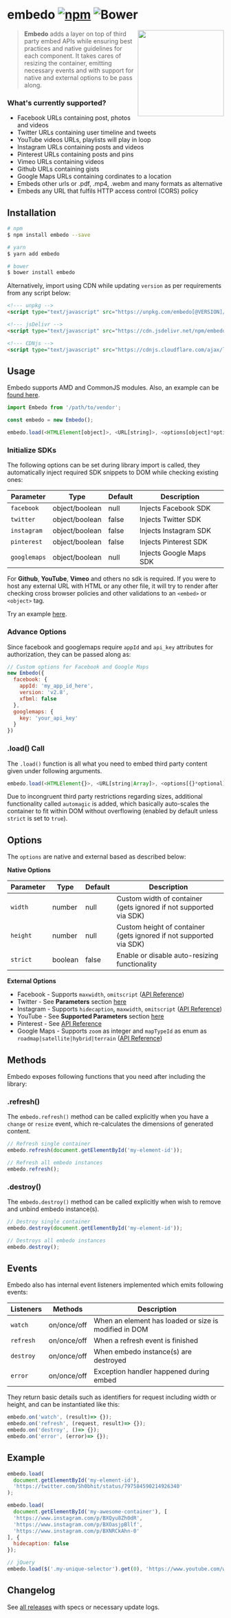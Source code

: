 # embedo [![npm](https://img.shields.io/npm/v/embedo.svg)](https://npmjs.org/package/embedo) ![Bower](https://img.shields.io/bower/v/embedo.svg)

<img src="https://cdn01.onzu.com/2017/3/5/14/embedo.png" height="200" align="right">

> **Embedo** adds a layer on top of third party embed APIs while ensuring best practices and native guidelines for each component. It takes cares of resizing the container, emitting necessary events and with support for native and external options to be pass along.

### What's currently supported?

* Facebook URLs containing post, photos and videos
* Twitter URLs containing user timeline and tweets
* YouTube videos URLs, playlists will play in loop
* Instagram URLs containing posts and videos
* Pinterest URLs containing posts and pins
* Vimeo URLs containing videos
* Github URLs containing gists
* Google Maps URLs containing cordinates to a location
* Embeds other urls or .pdf, .mp4, .webm and many formats as alternative
* Embeds any URL that fulfils HTTP access control (CORS) policy

## Installation

```sh
# npm
$ npm install embedo --save

# yarn
$ yarn add embedo

# bower
$ bower install embedo
```

Alternatively, import using CDN while updating `version` as per requirements from any script below:

```html
<!--- unpkg -->
<script type="text/javascript" src="https://unpkg.com/embedo[@VERSION]/embedo.min.js"></script>

<!--- jsDelivr -->
<script type="text/javascript" src="https://cdn.jsdelivr.net/npm/embedo/embedo.min.js"></script>

<!--- CDNjs -->
<script type="text/javascript" src="https://cdnjs.cloudflare.com/ajax/libs/embedo[/VERSION]/embedo.js"></script>
```

## Usage

Embedo supports AMD and CommonJS modules. Also, an example can be [found here](https://github.com/shobhitsharma/embedo/tree/master/docs/example).

```js
import Embedo from '/path/to/vendor';

const embedo = new Embedo();

embedo.load(<HTMLElement[object]>, <URL[string]>, <options[object]*optional>);
```

### Initialize SDKs

The following options can be set during library import is called, they automatically inject required SDK snippets to DOM while checking existing ones:

| Parameter       | Type     | Default    | Description                                    |
| -------------   |----------|------------|------------------------------------------------|
| `facebook`      | object/boolean   | null       | Injects Facebook SDK                           |
| `twitter`       | object/boolean  | false       | Injects Twitter SDK                            |
| `instagram`     | object/boolean  | false       | Injects Instagram SDK                          |
| `pinterest`     | object/boolean  | false      | Injects Pinterest SDK                          |
| `googlemaps`    | object/boolean   | null       | Injects Google Maps SDK                        |

For **Github**, **YouTube**, **Vimeo** and others no sdk is required. If you were to host any external URL with HTML or any other file, it will try to render after checking cross browser policies and other validations to an `<embed>` or `<object>` tag.

Try an example [here](https://codepen.io/shobhitsharma/pen/yojJZp).

### Advance Options

Since facebook and googlemaps require `appId` and `api_key` attributes for authorization, they can be passed along as:

```js
// Custom options for Facebook and Google Maps
new Embedo({
  facebook: {
    appId: 'my_app_id_here',
    version: 'v2.8',
    xfbml: false
  },
  googlemaps: {
    key: 'your_api_key'
  }
})
```
### .load() Call

The `.load()` function is all what you need to embed third party content given under following arguments. 

```js
embedo.load(<HTMLElement{}>, <URL[string|Array]>, <options[{}*optional]>)
```

Due to incongruent third party restrictions regarding sizes, additional functionality called `automagic` is added, which basically auto-scales the container to fit within DOM without overflowing (enabled by default unless `strict` is set to `true`).


## Options

The `options` are native and external based as described below: 

**Native Options**

| Parameter       | Type     | Default    | Description                                    |
| -------------   |----------|------------|------------------------------------------------|
| `width`      | number   | null      | Custom width of container (gets ignored if not supported via SDK)    |
| `height`       | number   | null      | Custom height of container (gets ignored if not supported via SDK)                       |
| `strict`     | boolean  | false      | Enable or disable auto-resizing functionality                |

**External Options**

* Facebook - Supports `maxwidth`, `omitscript` ([API Reference](https://developers.facebook.com/docs/plugins/oembed-endpoints))
* Twitter - See **Parameters** section [here](https://dev.twitter.com/rest/reference/get/statuses/oembed)
* Instagram - Supports `hidecaption`, `maxwidth`, `omitscript` ([API Reference](https://www.instagram.com/developer/embedding/))
* YouTube - See **Supported Parameters** section [here](https://developers.google.com/youtube/player_parameters)
* Pinterest - See [API Reference](https://developers.pinterest.com/tools/widget-builder/)
* Google Maps - Supports `zoom` as integer and `mapTypeId` as enum as `roadmap|satellite|hybrid|terrain` ([API Reference](https://developers.google.com/maps/documentation/javascript/reference))


## Methods

Embedo exposes following functions that you need after including the library:
### .refresh()

The `embedo.refresh()` method can be called explicitly when you have a `change` or `resize` event, which re-calculates the dimensions of generated content.

```js
// Refresh single container
embedo.refresh(document.getElementById('my-element-id'));

// Refresh all embedo instances
embedo.refresh();
```

### .destroy()

The `embedo.destroy()` method can be called explicitly when wish to remove and unbind embedo instance(s).

```js
// Destroy single container
embedo.destroy(document.getElementById('my-element-id'));

// Destroys all embedo instances
embedo.destroy();
```

## Events

Embedo also has internal event listeners implemented which emits following events:

| Listeners   | Methods  |  Description                                |
| ------------|----------|---------------------------------------------|
| `watch`     | on/once/off   |  When an element has loaded or size is modified in DOM|
| `refresh`   | on/once/off   |  When a refresh event is finished      |
| `destroy`   | on/once/off   |  When embedo instance(s) are destroyed |
| `error`     | on/once/off   |  Exception handler happened during embed |

They return basic details such as identifiers for request including width or height, and can be instantiated like this:

```js
embedo.on('watch', (result)=> {});
embedo.on('refresh', (request, result)=> {});
embedo.on('destroy', ()=> {});
embedo.on('error', (error)=> {});
```

## Example

```js
embedo.load(
  document.getElementById('my-element-id'),
  'https://twitter.com/Sh0bhit/status/797584590214926340'
);

embedo.load(
  document.getElementById('my-awesome-container'), [
  'https://www.instagram.com/p/BXQyu8Zh0dR',
  'https://www.instagram.com/p/BXOasjpBllf',
  'https://www.instagram.com/p/BXNRCkAhn-0'
], {
  hidecaption: false
});

// jQuery
embedo.load($('.my-unique-selector').get(0), 'https://www.youtube.com/watch?v=Q6gYFO4iGlk');
```

## Changelog

See [all releases](https://github.com/shobhitsharma/embedo/releases) with specs or necessary update logs.
